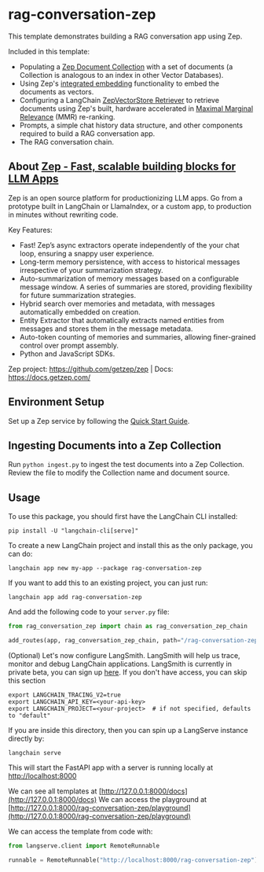 # rag-conversation-zep

This template demonstrates building a RAG conversation app using Zep. 

Included in this template:
- Populating a [Zep Document Collection](https://docs.getzep.com/sdk/documents/) with a set of documents (a Collection is analogous to an index in other Vector Databases).
- Using Zep's [integrated embedding](https://docs.getzep.com/deployment/embeddings/) functionality to embed the documents as vectors.
- Configuring a LangChain [ZepVectorStore Retriever](https://docs.getzep.com/sdk/documents/) to retrieve documents using Zep's built, hardware accelerated in [Maximal Marginal Relevance](https://docs.getzep.com/sdk/search_query/) (MMR) re-ranking.
- Prompts, a simple chat history data structure, and other components required to build a RAG conversation app.
- The RAG conversation chain.

## About [Zep - Fast, scalable building blocks for LLM Apps](https://www.getzep.com/)
Zep is an open source platform for productionizing LLM apps. Go from a prototype built in LangChain or LlamaIndex, or a custom app, to production in minutes without rewriting code.

Key Features:

- Fast! Zep’s async extractors operate independently of the your chat loop, ensuring a snappy user experience.
- Long-term memory persistence, with access to historical messages irrespective of your summarization strategy.
- Auto-summarization of memory messages based on a configurable message window. A series of summaries are stored, providing flexibility for future summarization strategies.
- Hybrid search over memories and metadata, with messages automatically embedded on creation.
- Entity Extractor that automatically extracts named entities from messages and stores them in the message metadata.
- Auto-token counting of memories and summaries, allowing finer-grained control over prompt assembly.
- Python and JavaScript SDKs.

Zep project: https://github.com/getzep/zep | Docs: https://docs.getzep.com/

## Environment Setup

Set up a Zep service by following the [Quick Start Guide](https://docs.getzep.com/deployment/quickstart/).

## Ingesting Documents into a Zep Collection

Run `python ingest.py` to ingest the test documents into a Zep Collection. Review the file to modify the Collection name and document source.


## Usage

To use this package, you should first have the LangChain CLI installed:

```shell
pip install -U "langchain-cli[serve]"
```

To create a new LangChain project and install this as the only package, you can do:

```shell
langchain app new my-app --package rag-conversation-zep
```

If you want to add this to an existing project, you can just run:

```shell
langchain app add rag-conversation-zep
```

And add the following code to your `server.py` file:
```python
from rag_conversation_zep import chain as rag_conversation_zep_chain

add_routes(app, rag_conversation_zep_chain, path="/rag-conversation-zep")
```

(Optional) Let's now configure LangSmith. 
LangSmith will help us trace, monitor and debug LangChain applications. 
LangSmith is currently in private beta, you can sign up [here](https://smith.langchain.com/). 
If you don't have access, you can skip this section


```shell
export LANGCHAIN_TRACING_V2=true
export LANGCHAIN_API_KEY=<your-api-key>
export LANGCHAIN_PROJECT=<your-project>  # if not specified, defaults to "default"
```

If you are inside this directory, then you can spin up a LangServe instance directly by:

```shell
langchain serve
```

This will start the FastAPI app with a server is running locally at 
[http://localhost:8000](http://localhost:8000)

We can see all templates at [http://127.0.0.1:8000/docs](http://127.0.0.1:8000/docs)
We can access the playground at [http://127.0.0.1:8000/rag-conversation-zep/playground](http://127.0.0.1:8000/rag-conversation-zep/playground)  

We can access the template from code with:

```python
from langserve.client import RemoteRunnable

runnable = RemoteRunnable("http://localhost:8000/rag-conversation-zep")
```